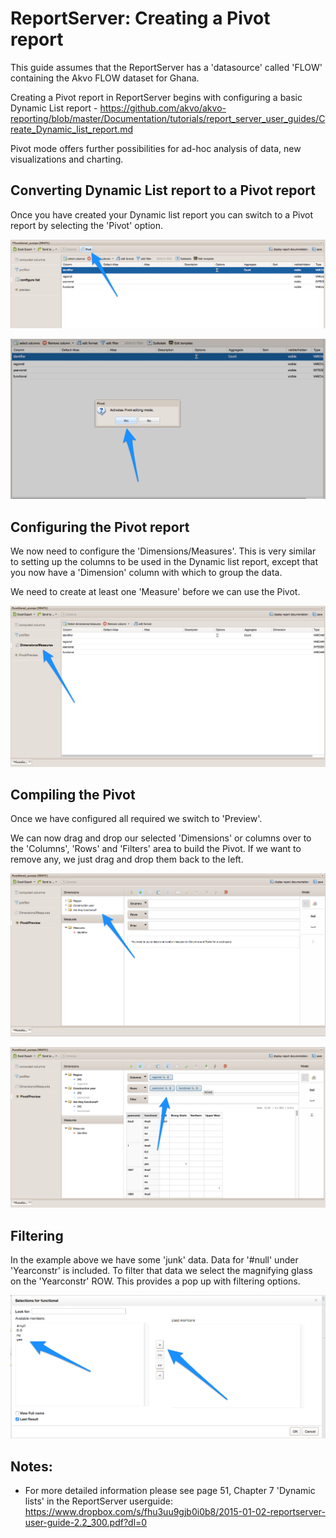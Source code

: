 # ReportServer:  Creating a Pivot report

This guide assumes that the ReportServer has a 'datasource' called 'FLOW' containing the Akvo FLOW dataset for Ghana.

Creating a Pivot report in ReportServer begins with configuring a basic Dynamic List report - https://github.com/akvo/akvo-reporting/blob/master/Documentation/tutorials/report_server_user_guides/Create_Dynamic_list_report.md

Pivot mode offers further possibilities for ad-hoc analysis of data, new visualizations and charting.

##  Converting Dynamic List report to a Pivot report

Once you have created your Dynamic list report you can switch to a Pivot report by selecting the 'Pivot' option.

![activate](https://raw.githubusercontent.com/akvo/akvo-reporting/master/Documentation/tutorials/report_server_user_guides/img/160.png?raw=true "activate")

![pivot](https://raw.githubusercontent.com/akvo/akvo-reporting/master/Documentation/tutorials/report_server_user_guides/img/150.png?raw=true "pivot")

##  Configuring the Pivot report

We now need to configure the 'Dimensions/Measures'.  This is very similar to setting up the columns to be used in the Dynamic list report, except that you now have a 'Dimension' column with which to group the data.

We need to create at least one 'Measure' before we can use the Pivot.

![dimensions](https://raw.githubusercontent.com/akvo/akvo-reporting/master/Documentation/tutorials/report_server_user_guides/img/170.png?raw=true "dimensions")


##  Compiling the Pivot

Once we have configured all required we switch to 'Preview'.

We can now drag and drop our selected 'Dimensions' or columns over to the 'Columns', 'Rows' and 'Filters' area to build the Pivot.  If we want to remove any, we just drag and drop them back to the left.

![pivot](https://raw.githubusercontent.com/akvo/akvo-reporting/master/Documentation/tutorials/report_server_user_guides/img/190.png?raw=true "pivot")

![pivot2](https://raw.githubusercontent.com/akvo/akvo-reporting/master/Documentation/tutorials/report_server_user_guides/img/210.png?raw=true "pivot2")



##  Filtering

In the example above we have some 'junk' data.  Data for '#null' under 'Yearconstr' is included. To filter that data we select the magnifying glass on the 'Yearconstr' ROW.  This provides a pop up with filtering options.

![filter](https://raw.githubusercontent.com/akvo/akvo-reporting/master/Documentation/tutorials/report_server_user_guides/img/220.png?raw=true "filter")











## Notes:

- For more detailed information please see page 51, Chapter 7 'Dynamic lists' in the ReportServer userguide:  https://www.dropbox.com/s/fhu3uu9gjb0i0b8/2015-01-02-reportserver-user-guide-2.2_300.pdf?dl=0
















